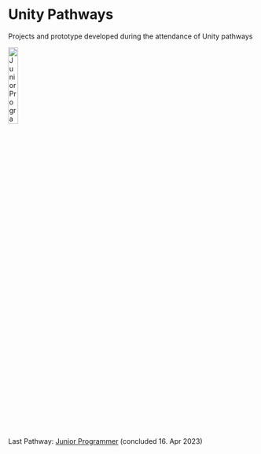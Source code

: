 # Unity Pathways

Projects and prototype developed during the attendance of Unity pathways

<img alt="Junior Programmer Pathway Badge" src="https://github.com/ManueleVeggi/unity_pathways/blob/19069c2978c0b5ae71ea0f2428ae2de5123a522b/unity-junior-programmer.png"  width="20%">

Last Pathway: [Junior Programmer](https://learn.unity.com/pathway/junior-programmer) (concluded 16. Apr 2023)

